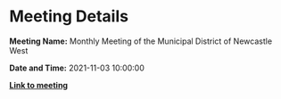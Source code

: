 # Meeting Details

**Meeting Name:** Monthly Meeting of the Municipal District of Newcastle West

**Date and Time:** 2021-11-03 10:00:00

**<a href="https://www.limerick.ie/council/whats-on/monthly-meeting-municipal-district-newcastle-west-66" target="_blank">Link to meeting</a>**
